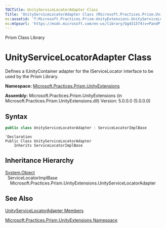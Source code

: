 ```yaml
---
TOCTitle: UnityServiceLocatorAdapter Class
Title: 'UnityServiceLocatorAdapter Class (Microsoft.Practices.Prism.UnityExtensions)'
ms:assetid: 'T:Microsoft.Practices.Prism.UnityExtensions.UnityServiceLocatorAdapter'
ms:mtpsurl: 'https://msdn.microsoft.com/en-us/library/Gg431574(v=PandP.50)'
---
```


Prism Class Library

# UnityServiceLocatorAdapter Class

Defines a IUnityContainer adapter for the IServiceLocator interface to be used by the Prism Library.

**Namespace:** [Microsoft.Practices.Prism.UnityExtensions](https://msdn.microsoft.com/en-us/library/microsoft.practices.prism.unityextensions(v=pandp.50))

**Assembly:** Microsoft.Practices.Prism.UnityExtensions (in Microsoft.Practices.Prism.UnityExtensions.dll) Version: 5.0.0.0 (5.0.0.0)

## Syntax

```C#
public class UnityServiceLocatorAdapter : ServiceLocatorImplBase
```

```VB
'Declaration
Public Class UnityServiceLocatorAdapter
	Inherits ServiceLocatorImplBase
```

## Inheritance Hierarchy

[System.Object](http://msdn2.microsoft.com/en-us/library/e5kfa45b)<br/>
  ServiceLocatorImplBase<br/>
    Microsoft.Practices.Prism.UnityExtensions.UnityServiceLocatorAdapter

## See Also

[UnityServiceLocatorAdapter Members](https://msdn.microsoft.com/en-us/library/microsoft.practices.prism.unityextensions.unityservicelocatoradapter_members(v=pandp.50))

[Microsoft.Practices.Prism.UnityExtensions Namespace](https://msdn.microsoft.com/en-us/library/microsoft.practices.prism.unityextensions(v=pandp.50))
